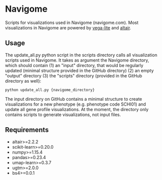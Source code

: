 # Navigome
Scripts for visualizations used in Navigome (navigome.com). Most visualizations in Navigome are powered by [vega-lite](https://vega.github.io/vega-lite/) and [altair](https://altair-viz.github.io/).

## Usage
The update_all.py python script in the scripts directory calls all visualization scripts used in Navigome. It takes as argument the Navigome directory, which should contain (1) an "input" directory, that would be regularly updated (minimal structure provided in the GitHub directory) (2) an empty "output" directory (3) the "scripts" directory (provided in the GitHub directory as well):
```
python update_all.py {navigome_directory}
```

The input directory on GitHub contains a minimal structure to create visualizations for a new phenotype (e.g. phenotype code SCHI01) and update all gene profile visualizations. At the moment, the directory only contains scripts to generate visualizations, not input files.

## Requirements
- altair>=2.2.2
- scikit-learn>=0.20.0
- numpy>=1.15.4
- pandas>=0.23.4
- umap-learn>=0.3.7
- ugtm>=2.0.0
- bs4>=0.0.1

